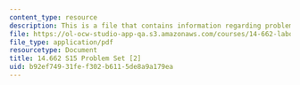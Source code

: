 ```yaml
---
content_type: resource
description: This is a file that contains information regarding problem set 2.
file: https://ol-ocw-studio-app-qa.s3.amazonaws.com/courses/14-662-labor-economics-ii-spring-2015/b92ef74931fef302b6115de8a9a179ea_MIT14_662S15_pset2.pdf
file_type: application/pdf
resourcetype: Document
title: 14.662 S15 Problem Set [2]
uid: b92ef749-31fe-f302-b611-5de8a9a179ea
---
```

